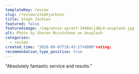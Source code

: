 ```yaml
---
templateKey: review
slug: /review/stephjackson
title: Steph Jackson
featured: false
featuredimage: /img/annie-spratt-3A46Gcjd6L4-unsplash.jpg
alt: Photo by Sharon Mccutcheon on Unsplash
categories:
  - review
created_time: "2018-09-07T18:43:17+0000"rating: 
recommendation_type_positive: true
---
```

"Absolutely fantastic service and results."